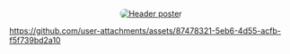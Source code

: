 <!-- Top of README.md in programmeratlarge/programmeratlarge -->

<!-- Poster image (always shows). Clicking it also opens the video. -->
<p align="center">
  <a href="https://github.com/user-attachments/assets/87478321-5eb6-4d55-acfb-f5f739bd2a10">
    <img src="https://github.com/user-attachments/assets/a4a5cb4e-2237-472a-9a25-31a029525e14"
         alt="Header poster" style="max-width:100%; border-radius:8px;">
  </a>
</p>

<!-- IMPORTANT: the next line must be just the URL by itself for GitHub to auto-embed -->
https://github.com/user-attachments/assets/87478321-5eb6-4d55-acfb-f5f739bd2a10
